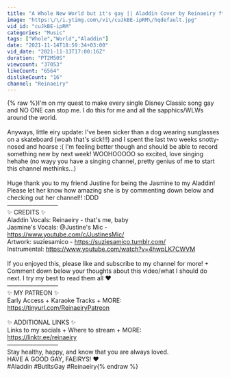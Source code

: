 ```yaml
---
title: "A Whole New World but it's gay || Aladdin Cover by Reinaeiry ft. Justine M."
image: "https:\/\/i.ytimg.com\/vi\/cuJkBE-ipRM\/hqdefault.jpg"
vid_id: "cuJkBE-ipRM"
categories: "Music"
tags: ["Whole","World","Aladdin"]
date: "2021-11-14T18:59:34+03:00"
vid_date: "2021-11-13T17:00:16Z"
duration: "PT2M50S"
viewcount: "37053"
likeCount: "6564"
dislikeCount: "16"
channel: "Reinaeiry"
---
```

{% raw %}I'm on my quest to make every single Disney Classic song gay and NO ONE can stop me. I do this for me and all the sapphics/WLWs around the world.<br /><br />Anyways, little eiry update: I've been sicker than a dog wearing sunglasses on a skateboard (woah that's sick!!!) and I spent the last two weeks snotty-nosed and hoarse :( I'm feeling better though and should be able to record something new by next week! WOOHOOOOO so excited, love singing hehahe (no wayy you have a singing channel, pretty genius of me to start this channel methinks...)<br /><br />Huge thank you to my friend Justine for being the Jasmine to my Aladdin! Please let her know how amazing she is by commenting down below and checking out her channel!! :DDD<br />────────────<br />✨ CREDITS ✨<br />Aladdin Vocals: Reinaeiry - that's me, baby<br />Jasmine's Vocals: @Justine's Mic  - <a rel="nofollow" target="blank" href="https://www.youtube.com/c/JustinesMic/">https://www.youtube.com/c/JustinesMic/</a><br />Artwork: suziesamico - <a rel="nofollow" target="blank" href="https://suziesamico.tumblr.com/">https://suziesamico.tumblr.com/</a><br />Instrumental: <a rel="nofollow" target="blank" href="https://www.youtube.com/watch?v=4hwpLK7CWVM">https://www.youtube.com/watch?v=4hwpLK7CWVM</a><br /><br />If you enjoyed this, please like and subscribe to my channel for more! + Comment down below your thoughts about this video/what I should do next. I try my best to read them all ♥<br />────────────<br />✨ MY PATREON ✨<br />Early Access + Karaoke Tracks + MORE:<br /><a rel="nofollow" target="blank" href="https://tinyurl.com/ReinaeiryPatreon">https://tinyurl.com/ReinaeiryPatreon</a><br /><br />✨ ADDITIONAL LINKS ✨<br />Links to my socials + Where to stream + MORE:<br /><a rel="nofollow" target="blank" href="https://linktr.ee/reinaeiry">https://linktr.ee/reinaeiry</a><br />────────────<br />Stay healthy, happy, and know that you are always loved.<br />HAVE A GOOD GAY, FAEIRYS! ♥<br />#Aladdin #ButItsGay #Reinaeiry{% endraw %}
